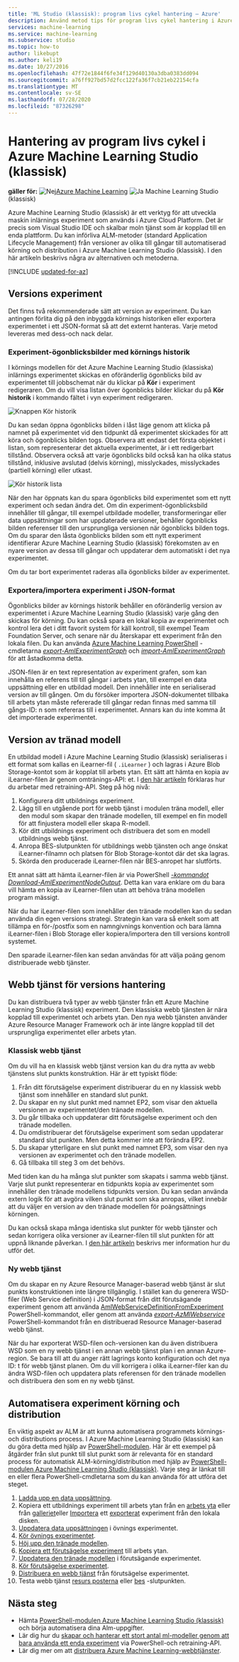 ```yaml
---
title: 'ML Studio (klassisk): program livs cykel hantering – Azure'
description: Använd metod tips för program livs cykel hantering i Azure Machine Learning Studio (klassisk)
services: machine-learning
ms.service: machine-learning
ms.subservice: studio
ms.topic: how-to
author: likebupt
ms.author: keli19
ms.date: 10/27/2016
ms.openlocfilehash: 47f72e1844f6fe34f129d40130a3dba0383dd094
ms.sourcegitcommit: a76ff927bd57d2fcc122fa36f7cb21eb22154cfa
ms.translationtype: MT
ms.contentlocale: sv-SE
ms.lasthandoff: 07/28/2020
ms.locfileid: "87326298"
---
```

# <a name="application-lifecycle-management-in-azure-machine-learning-studio-classic"></a>Hantering av program livs cykel i Azure Machine Learning Studio (klassisk)

**gäller för:** ![ Nej](../../../includes/media/aml-applies-to-skus/no.png)[Azure Machine Learning](../overview-what-is-azure-ml.md) ![ Ja ](../../../includes/media/aml-applies-to-skus/yes.png) Machine Learning Studio (klassisk) 


Azure Machine Learning Studio (klassisk) är ett verktyg för att utveckla maskin inlärnings experiment som används i Azure Cloud Platform. Det är precis som Visual Studio IDE och skalbar moln tjänst som är kopplad till en enda plattform. Du kan införliva ALM-metoder (standard Application Lifecycle Management) från versioner av olika till gångar till automatiserad körning och distribution i Azure Machine Learning Studio (klassisk). I den här artikeln beskrivs några av alternativen och metoderna.

[!INCLUDE [updated-for-az](../../../includes/updated-for-az.md)]

## <a name="versioning-experiment"></a>Versions experiment
Det finns två rekommenderade sätt att version av experiment. Du kan antingen förlita dig på den inbyggda körnings historiken eller exportera experimentet i ett JSON-format så att det externt hanteras. Varje metod levereras med dess-och nack delar.

### <a name="experiment-snapshots-using-run-history"></a>Experiment-ögonblicksbilder med körnings historik
I körnings modellen för det Azure Machine Learning Studio (klassiska) inlärnings experimentet skickas en oföränderlig ögonblicks bild av experimentet till jobbschemat när du klickar på **Kör** i experiment redigeraren. Om du vill visa listan över ögonblicks bilder klickar du på **Kör historik** i kommando fältet i vyn experiment redigeraren.

![Knappen Kör historik](./media/version-control/runhistory.png)

Du kan sedan öppna ögonblicks bilden i låst läge genom att klicka på namnet på experimentet vid den tidpunkt då experimentet skickades för att köra och ögonblicks bilden togs. Observera att endast det första objektet i listan, som representerar det aktuella experimentet, är i ett redigerbart tillstånd. Observera också att varje ögonblicks bild också kan ha olika status tillstånd, inklusive avslutad (delvis körning), misslyckades, misslyckades (partiell körning) eller utkast.

![Kör historik lista](./media/version-control/runhistorylist.png)

När den har öppnats kan du spara ögonblicks bild experimentet som ett nytt experiment och sedan ändra det. Om din experiment-ögonblicksbild innehåller till gångar, till exempel utbildade modeller, transformeringar eller data uppsättningar som har uppdaterade versioner, behåller ögonblicks bilden referenser till den ursprungliga versionen när ögonblicks bilden togs. Om du sparar den låsta ögonblicks bilden som ett nytt experiment identifierar Azure Machine Learning Studio (klassisk) förekomsten av en nyare version av dessa till gångar och uppdaterar dem automatiskt i det nya experimentet.

Om du tar bort experimentet raderas alla ögonblicks bilder av experimentet.

### <a name="exportimport-experiment-in-json-format"></a>Exportera/importera experiment i JSON-format
Ögonblicks bilder av körnings historik behåller en oföränderlig version av experimentet i Azure Machine Learning Studio (klassisk) varje gång den skickas för körning. Du kan också spara en lokal kopia av experimentet och kontrol lera det i ditt favorit system för käll kontroll, till exempel Team Foundation Server, och senare när du återskapar ett experiment från den lokala filen. Du kan använda [Azure Machine Learning PowerShell](https://aka.ms/amlps) -cmdletarna [*export-AmlExperimentGraph*](https://github.com/hning86/azuremlps#export-amlexperimentgraph) och [*import-AmlExperimentGraph*](https://github.com/hning86/azuremlps#import-amlexperimentgraph) för att åstadkomma detta.

JSON-filen är en text representation av experiment grafen, som kan innehålla en referens till till gångar i arbets ytan, till exempel en data uppsättning eller en utbildad modell. Den innehåller inte en serialiserad version av till gången. Om du försöker importera JSON-dokumentet tillbaka till arbets ytan måste refererade till gångar redan finnas med samma till gångs-ID: n som refereras till i experimentet. Annars kan du inte komma åt det importerade experimentet.

## <a name="versioning-trained-model"></a>Version av tränad modell
En utbildad modell i Azure Machine Learning Studio (klassisk) serialiseras i ett format som kallas en iLearner-fil ( `.iLearner` ) och lagras i Azure Blob Storage-kontot som är kopplat till arbets ytan. Ett sätt att hämta en kopia av iLearner-filen är genom omtränings-API: et. I [den här artikeln](/azure/machine-learning/studio/retrain-machine-learning-model) förklaras hur du arbetar med retraining-API. Steg på hög nivå:

1. Konfigurera ditt utbildnings experiment.
2. Lägg till en utgående port för webb tjänst i modulen träna modell, eller den modul som skapar den tränade modellen, till exempel en fin modell för att finjustera modell eller skapa R-modell.
3. Kör ditt utbildnings experiment och distribuera det som en modell utbildnings webb tjänst.
4. Anropa BES-slutpunkten för utbildnings webb tjänsten och ange önskat iLearner-filnamn och platsen för Blob Storage-kontot där det ska lagras.
5. Skörda den producerade iLearner-filen när BES-anropet har slutförts.

Ett annat sätt att hämta iLearner-filen är via PowerShell [*-kommandot Download-AmlExperimentNodeOutput*](https://github.com/hning86/azuremlps#download-amlexperimentnodeoutput). Detta kan vara enklare om du bara vill hämta en kopia av iLearner-filen utan att behöva träna modellen program mässigt.

När du har iLearner-filen som innehåller den tränade modellen kan du sedan använda din egen versions strategi. Strategin kan vara så enkelt som att tillämpa en för-/postfix som en namngivnings konvention och bara lämna iLearner-filen i Blob Storage eller kopiera/importera den till versions kontroll systemet.

Den sparade iLearner-filen kan sedan användas för att välja poäng genom distribuerade webb tjänster.

## <a name="versioning-web-service"></a>Webb tjänst för versions hantering
Du kan distribuera två typer av webb tjänster från ett Azure Machine Learning Studio (klassisk) experiment. Den klassiska webb tjänsten är nära kopplad till experimentet och arbets ytan. Den nya webb tjänsten använder Azure Resource Manager Framework och är inte längre kopplad till det ursprungliga experimentet eller arbets ytan.

### <a name="classic-web-service"></a>Klassisk webb tjänst
Om du vill ha en klassisk webb tjänst version kan du dra nytta av webb tjänstens slut punkts konstruktion. Här är ett typiskt flöde:

1. Från ditt förutsägelse experiment distribuerar du en ny klassisk webb tjänst som innehåller en standard slut punkt.
2. Du skapar en ny slut punkt med namnet EP2, som visar den aktuella versionen av experimentet/den tränade modellen.
3. Du går tillbaka och uppdaterar ditt förutsägelse experiment och den tränade modellen.
4. Du omdistribuerar det förutsägelse experiment som sedan uppdaterar standard slut punkten. Men detta kommer inte att förändra EP2.
5. Du skapar ytterligare en slut punkt med namnet EP3, som visar den nya versionen av experimentet och den tränade modellen.
6. Gå tillbaka till steg 3 om det behövs.

Med tiden kan du ha många slut punkter som skapats i samma webb tjänst. Varje slut punkt representerar en tidpunkts kopia av experimentet som innehåller den tränade modellens tidpunkts version. Du kan sedan använda extern logik för att avgöra vilken slut punkt som ska anropas, vilket innebär att du väljer en version av den tränade modellen för poängsättnings körningen.

Du kan också skapa många identiska slut punkter för webb tjänster och sedan korrigera olika versioner av iLearner-filen till slut punkten för att uppnå liknande påverkan. I [den här artikeln](create-models-and-endpoints-with-powershell.md) beskrivs mer information hur du utför det.

### <a name="new-web-service"></a>Ny webb tjänst
Om du skapar en ny Azure Resource Manager-baserad webb tjänst är slut punkts konstruktionen inte längre tillgänglig. I stället kan du generera WSD-filer (Web Service definition) i JSON-format från ditt förutsägande experiment genom att använda [AmlWebServiceDefinitionFromExperiment](https://github.com/hning86/azuremlps#export-amlwebservicedefinitionfromexperiment) PowerShell-kommandot, eller genom att använda [*export-AzMlWebservice*](https://docs.microsoft.com/powershell/module/az.machinelearning/export-azmlwebservice) PowerShell-kommandot från en distribuerad Resource Manager-baserad webb tjänst.

När du har exporterat WSD-filen och-versionen kan du även distribuera WSD som en ny webb tjänst i en annan webb tjänst plan i en annan Azure-region. Se bara till att du anger rätt lagrings konto konfiguration och det nya ID: t för webb tjänst planen. Om du vill korrigera i olika iLearner-filer kan du ändra WSD-filen och uppdatera plats referensen för den tränade modellen och distribuera den som en ny webb tjänst.

## <a name="automate-experiment-execution-and-deployment"></a>Automatisera experiment körning och distribution
En viktig aspekt av ALM är att kunna automatisera programmets körnings-och distributions process. I Azure Machine Learning Studio (klassisk) kan du göra detta med hjälp av [PowerShell-modulen](https://aka.ms/amlps). Här är ett exempel på åtgärder från slut punkt till slut punkt som är relevanta för en standard process för automatisk ALM-körning/distribution med hjälp av [PowerShell-modulen Azure Machine Learning Studio (klassisk)](https://aka.ms/amlps). Varje steg är länkat till en eller flera PowerShell-cmdletarna som du kan använda för att utföra det steget.

1. [Ladda upp en data uppsättning](https://github.com/hning86/azuremlps#upload-amldataset).
2. Kopiera ett utbildnings experiment till arbets ytan från en [arbets yta](https://github.com/hning86/azuremlps#copy-amlexperiment) eller från [galleriet](https://github.com/hning86/azuremlps#copy-amlexperimentfromgallery)eller [Importera](https://github.com/hning86/azuremlps#import-amlexperimentgraph) ett [exporterat](https://github.com/hning86/azuremlps#export-amlexperimentgraph) experiment från den lokala disken.
3. [Uppdatera data uppsättningen](https://github.com/hning86/azuremlps#update-amlexperimentuserasset) i övnings experimentet.
4. [Kör övnings experimentet](https://github.com/hning86/azuremlps#start-amlexperiment).
5. [Höj upp den tränade modellen](https://github.com/hning86/azuremlps#promote-amltrainedmodel).
6. [Kopiera ett förutsägelse experiment](https://github.com/hning86/azuremlps#copy-amlexperiment) till arbets ytan.
7. [Uppdatera den tränade modellen](https://github.com/hning86/azuremlps#update-amlexperimentuserasset) i förutsägande experimentet.
8. [Kör förutsägelse experimentet](https://github.com/hning86/azuremlps#start-amlexperiment).
9. [Distribuera en webb tjänst](https://github.com/hning86/azuremlps#new-amlwebservice) från förutsägelse experimentet.
10. Testa webb tjänst [resurs posterna](https://github.com/hning86/azuremlps#invoke-amlwebservicerrsendpoint) eller [bes](https://github.com/hning86/azuremlps#invoke-amlwebservicebesendpoint) -slutpunkten.

## <a name="next-steps"></a>Nästa steg
* Hämta [PowerShell-modulen Azure Machine Learning Studio (klassisk)](https://aka.ms/amlps) och börja automatisera dina Alm-uppgifter.
* Lär dig hur du [skapar och hanterar ett stort antal ml-modeller genom att bara använda ett enda experiment](create-models-and-endpoints-with-powershell.md) via PowerShell-och retraining-API.
* Lär dig mer om att [distribuera Azure Machine Learning-webbtjänster](deploy-a-machine-learning-web-service.md).
